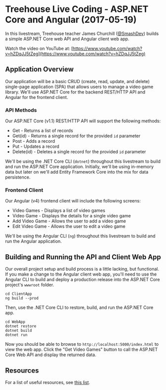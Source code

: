
# Treehouse Live Coding - ASP.NET Core and Angular (2017-05-19)

In this livestream, Treehouse teacher James Churchill ([@SmashDev](https://twitter.com/SmashDev)) builds a simple ASP.NET Core web API and Angular client web app.

Watch the video on YouTube at: [https://www.youtube.com/watch?v=hZDqJJ5tZeg](https://www.youtube.com/watch?v=hZDqJJ5tZeg)

## Application Overview

Our application will be a basic CRUD (create, read, update, and delete) single-page application (SPA) that allows users to manage a video game library. We'll use ASP.NET Core for the backend REST/HTTP API and Angular for the frontend client.

### API Methods

Our ASP.NET Core (v1.1) REST/HTTP API will support the following methods:

* Get - Returns a list of records
* Get(id) - Returns a single record for the provided `id` parameter
* Post - Adds a record
* Put - Updates a record 
* Delete(id) - Deletes a single record for the provided `id` parameter

We'll be using the .NET Core CLI (`dotnet`) throughout this livestream to build and run the ASP.NET Core application. Initially, we'll be using in-memory data but later on we'll add Entity Framework Core into the mix for data persistence.

### Frontend Client

Our Angular (v4) frontend client will include the following screens:

* Video Games - Displays a list of video games
* Video Game - Displays the details for a single video game
* Add Video Game - Allows the user to add a video game
* Edit Video Game - Allows the user to edit a video game

We'll be using the Angular CLI (`ng`) throughout this livestream to build and run the Angular application.

## Building and Running the API and Client Web App

Our overall project setup and build process is a little lacking, but functional. If you make a change to the Angular client web app, you'll need to use the Angular CLI to build and deploy a production release into the ASP.NET Core project's `wwwroot` folder.

```
cd ClientApp
ng build --prod
```

Then, use the .NET Core CLI to restore, build, and run the ASP.NET Core app.

```
cd WebApp
dotnet restore
dotnet build
dotnet run
```

Now you should be able to browse to `http://localhost:5000/index.html` to view the web app. Click the "Get Video Games" button to call the ASP.NET Core Web API and display the returned data.

## Resources

For a list of useful resources, see [this list](resources.md).
